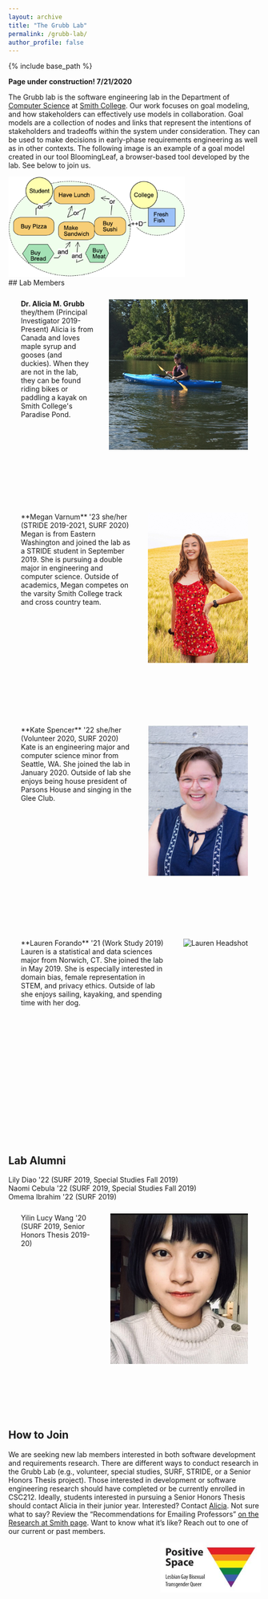 ```yaml
---
layout: archive
title: "The Grubb Lab"
permalink: /grubb-lab/
author_profile: false
---
```

{% include base_path %}

**Page under construction! 7/21/2020**

The Grubb lab is the software engineering lab in the Department of [Computer Science](http://cs.smith.edu/) at [Smith College](www.smith.edu). 
Our work focuses on goal modeling, and how stakeholders can effectively use models in collaboration. 
Goal models are a collection of nodes and links that represent the intentions of stakeholders and tradeoffs within the system under consideration. 
They can be used to make decisions in early-phase requirements engineering as well as in other contexts. 
The following image is an example of a goal model created in our tool BloomingLeaf, a browser-based tool developed by the lab. 
See below to join us. 
<div>
<img src="/images/goal-model1.png"
     alt="A goal model showing a student deciding what to have for lunch"
     style=" margin-left: auto; margin-right: auto;height: 200px;" /> 
</div>
## Lab Members


<div style = "height: 400px; margin: 25px; " markdown = "1">
<img src="/images/paddling.jpg"
     alt="Alicia Paddling on Paradise Pond"
     style=" float: right; height: 300px; padding-left: 30px;" /> 

   
**Dr. Alicia M. Grubb** they/them (Principal Investigator 2019-Present)
Alicia is from Canada and loves maple syrup and gooses (and duckies). When they are not in the lab, they can be found riding bikes or paddling a kayak on Smith College's Paradise Pond.
</div>

<div style = "height: 400px; margin: 25px; " markdown = "1">
<img src="/images/megan.JPG"
     alt="Megan HeadShot"
     style="float: right; height: 300px; padding-left: 30px;" />
**Megan Varnum** '23 she/her (STRIDE 2019-2021, SURF 2020)
Megan is from Eastern Washington and joined the lab as a STRIDE student in September 2019. She is pursuing a double major in engineering and computer science. Outside of academics, Megan competes on the varsity Smith College track and cross country team.
</div>

<div style = "height: 400px; margin: 25px;" markdown = "1">
<img src="/images/kate.jpg"
     alt="Kate Headshot"
     style="float: right; height: 300px; padding-left: 30px;" />
**Kate Spencer** '22 she/her (Volunteer 2020, SURF 2020)
  Kate is an engineering major and computer science minor from Seattle, WA. She joined the lab in January 2020. Outside of lab she enjoys being house president of Parsons House and singing in the Glee Club. 
</div>


<div style = "height: 400px; margin: 25px;" markdown = "1">
<img src="/images/lauren.jepg"
     alt="Lauren Headshot"
     style="float: right; height: 300px; padding-left: 30px;" />
**Lauren Forando** '21 (Work Study 2019)
Lauren is a statistical and data sciences major from Norwich, CT. She joined the lab in May 2019. She is especially interested in domain bias, female representation in STEM, and privacy ethics. Outside of lab she enjoys sailing, kayaking, and spending time with her dog.
</div>


## Lab Alumni 

Lily Diao '22 (SURF 2019, Special Studies Fall 2019)  
Naomi Cebula '22 (SURF 2019, Special Studies Fall 2019)  
Omema Ibrahim '22 (SURF 2019)  
<div style = "height: 400px; margin: 25px;" markdown = "1">
<img src="/images/lucy.jpg"
     alt="Lucy's Headshot"
     style="float: right; height: 300px; padding-left: 30px;" />
Yilin Lucy Wang '20 (SURF 2019, Senior Honors Thesis 2019-20)
<!--CMU, Master of Entertainment Technology, F20-->
</div>

## How to Join

We are seeking new lab members interested in both software development and requirements research. There are different ways to conduct research in the Grubb Lab (e.g., volunteer, special studies, SURF, STRIDE, or a Senior Honors Thesis project).
Those interested in development or software engineering research should have completed or be currently enrolled in CSC212. Ideally, students interested in pursuing a Senior Honors Thesis should contact Alicia in their junior year.
Interested? Contact [Alicia](amgrubb@smith.edu). Not sure what to say? Review the “Recommendations for Emailing Professors” [on the Research at Smith page](https://www.smith.edu/academics/research-at-smith). Want to know what it’s like? Reach out to one of our current or past members.


<img src="/images/ps.jpg"
     alt="Positive Space, Lesbian, Gay, Bisexual, Transgender, Queer, Rainbow triangle"
     style="float: right; height: 100px;" />